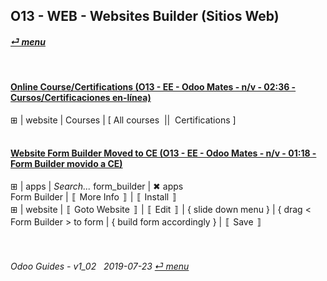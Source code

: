 ## O13 - WEB - Websites Builder (Sitios Web)
#### [_&#x23CE; menu_](/o13/ee/o13-ee-guides_menu.md)  

<br>

#### [Online Course/Certifications (O13 - EE - Odoo Mates - n/v - 02:36 - Cursos/Certificaciones en-línea)](https://youtube.com/embed/Ehoe2QK4Mgg?autoplay=1&start=0&end=0&rel=0)
&#x229E; | website | Courses | \[ All courses &nbsp;||&nbsp; Certifications ]<br><br>

#### [Website Form Builder Moved to CE (O13 - EE - Odoo Mates - n/v - 01:18 - Form Builder movido a CE)](https://youtube.com/embed/o3WGNq4i344?autoplay=1&start=0&end=0&rel=0)
&#x229E; | apps | _Search..._ form_builder | &#x2716; apps  
Form Builder | &#x301A; More Info &#x301B; | &#x301A; Install &#x301B;  
&#x229E; | website | &#x301A; Goto Website &#x301B; | &#x301A; Edit &#x301B; | { slide down menu } | { drag < Form Builder \> to form | { build form accordingly } | &#x301A; Save &#x301B;

<br>

###### Odoo Guides - v1_02 &nbsp; 2019-07-23  [_&#x23CE; menu_](/o13/ee/o13-ee-guides_menu.md)  
